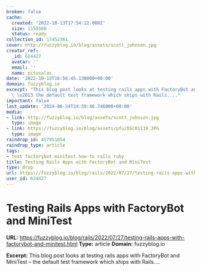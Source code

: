 ```yaml
---
broken: false
cache:
  created: '2022-10-13T17:54:22.000Z'
  size: 1155560
  status: ready
collection_id: 17452361
cover: http://fuzzyblog.io/blog/assets/scott_johnson.jpg
creator_ref:
  _id: 624427
  avatar: ''
  email: ''
  name: pitosalas
date: '2022-10-13T16:56:45.138000+00:00'
domain: fuzzyblog.io
excerpt: "This blog post looks at testing rails apps with FactoryBot and MiniTest\
  \ \u2013 the default test framework which ships with Rails...."
important: false
last_update: '2024-06-24T14:59:40.746000+00:00'
media:
- link: http://fuzzyblog.io/blog/assets/scott_johnson.jpg
  type: image
- link: https://fuzzyblog.io/blog/assets/pfu/DSC01119.JPG
  type: image
raindrop_id: 457951054
raindrop_type: article
tags:
- test factorybot minitest how-to rails ruby
title: Testing Rails Apps with FactoryBot and MiniTest
type: drop
url: https://fuzzyblog.io/blog/rails/2022/07/27/testing-rails-apps-with-factorybot-and-minitest.html
user_id: 624427
---
```


# Testing Rails Apps with FactoryBot and MiniTest

**URL:** https://fuzzyblog.io/blog/rails/2022/07/27/testing-rails-apps-with-factorybot-and-minitest.html
**Type:** article
**Domain:** fuzzyblog.io

**Excerpt:** This blog post looks at testing rails apps with FactoryBot and MiniTest – the default test framework which ships with Rails....
